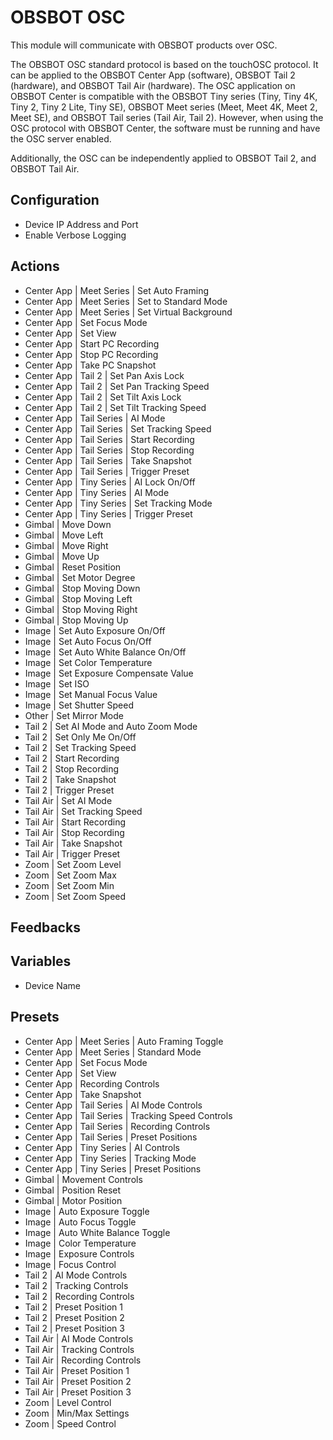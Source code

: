 # OBSBOT OSC

This module will communicate with OBSBOT products over OSC.

The OBSBOT OSC standard protocol is based on the touchOSC protocol. It can be applied to the OBSBOT Center App (software), OBSBOT Tail 2 (hardware), and OBSBOT Tail Air (hardware). The OSC application on OBSBOT Center is compatible with the OBSBOT Tiny series (Tiny, Tiny 4K, Tiny 2, Tiny 2 Lite, Tiny SE), OBSBOT Meet series (Meet, Meet 4K, Meet 2, Meet SE), and OBSBOT Tail series (Tail Air, Tail 2). However, when using the OSC protocol with OBSBOT Center, the software must be running and have the OSC server enabled.

Additionally, the OSC can be independently applied to OBSBOT Tail 2, and OBSBOT Tail Air.

## Configuration

- Device IP Address and Port
- Enable Verbose Logging

## Actions

- Center App | Meet Series | Set Auto Framing
- Center App | Meet Series | Set to Standard Mode
- Center App | Meet Series | Set Virtual Background
- Center App | Set Focus Mode
- Center App | Set View
- Center App | Start PC Recording
- Center App | Stop PC Recording
- Center App | Take PC Snapshot
- Center App | Tail 2 | Set Pan Axis Lock
- Center App | Tail 2 | Set Pan Tracking Speed
- Center App | Tail 2 | Set Tilt Axis Lock
- Center App | Tail 2 | Set Tilt Tracking Speed
- Center App | Tail Series | AI Mode
- Center App | Tail Series | Set Tracking Speed
- Center App | Tail Series | Start Recording
- Center App | Tail Series | Stop Recording
- Center App | Tail Series | Take Snapshot
- Center App | Tail Series | Trigger Preset
- Center App | Tiny Series | AI Lock On/Off
- Center App | Tiny Series | AI Mode
- Center App | Tiny Series | Set Tracking Mode
- Center App | Tiny Series | Trigger Preset
- Gimbal | Move Down
- Gimbal | Move Left
- Gimbal | Move Right
- Gimbal | Move Up
- Gimbal | Reset Position
- Gimbal | Set Motor Degree
- Gimbal | Stop Moving Down
- Gimbal | Stop Moving Left
- Gimbal | Stop Moving Right
- Gimbal | Stop Moving Up
- Image | Set Auto Exposure On/Off
- Image | Set Auto Focus On/Off
- Image | Set Auto White Balance On/Off
- Image | Set Color Temperature
- Image | Set Exposure Compensate Value
- Image | Set ISO
- Image | Set Manual Focus Value
- Image | Set Shutter Speed
- Other | Set Mirror Mode
- Tail 2 | Set AI Mode and Auto Zoom Mode
- Tail 2 | Set Only Me On/Off
- Tail 2 | Set Tracking Speed
- Tail 2 | Start Recording
- Tail 2 | Stop Recording
- Tail 2 | Take Snapshot
- Tail 2 | Trigger Preset
- Tail Air | Set AI Mode
- Tail Air | Set Tracking Speed
- Tail Air | Start Recording
- Tail Air | Stop Recording
- Tail Air | Take Snapshot
- Tail Air | Trigger Preset
- Zoom | Set Zoom Level
- Zoom | Set Zoom Max
- Zoom | Set Zoom Min
- Zoom | Set Zoom Speed

## Feedbacks

## Variables

- Device Name

## Presets

- Center App | Meet Series | Auto Framing Toggle
- Center App | Meet Series | Standard Mode
- Center App | Set Focus Mode
- Center App | Set View
- Center App | Recording Controls
- Center App | Take Snapshot
- Center App | Tail Series | AI Mode Controls
- Center App | Tail Series | Tracking Speed Controls
- Center App | Tail Series | Recording Controls
- Center App | Tail Series | Preset Positions
- Center App | Tiny Series | AI Controls
- Center App | Tiny Series | Tracking Mode
- Center App | Tiny Series | Preset Positions
- Gimbal | Movement Controls
- Gimbal | Position Reset
- Gimbal | Motor Position
- Image | Auto Exposure Toggle
- Image | Auto Focus Toggle
- Image | Auto White Balance Toggle
- Image | Color Temperature
- Image | Exposure Controls
- Image | Focus Control
- Tail 2 | AI Mode Controls
- Tail 2 | Tracking Controls
- Tail 2 | Recording Controls
- Tail 2 | Preset Position 1
- Tail 2 | Preset Position 2
- Tail 2 | Preset Position 3
- Tail Air | AI Mode Controls
- Tail Air | Tracking Controls
- Tail Air | Recording Controls
- Tail Air | Preset Position 1
- Tail Air | Preset Position 2
- Tail Air | Preset Position 3
- Zoom | Level Control
- Zoom | Min/Max Settings
- Zoom | Speed Control
